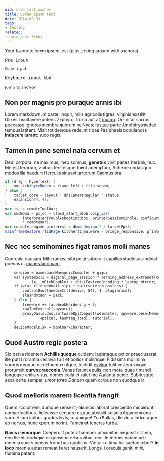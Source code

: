 ```yaml
---
uid: note_test_anchor
title: Lorem ipsum text
date: 2014-08-31
tags:
- testing
related:
- note_test_links
---
```


Your favourite lorem ipsum test (plus jerking around with anchors).

<pre>Pre input</pre>

<code>Code input</code>

<kbd>Keyboard input kbd</kbd>

[jump to anchor](#anchorheading)

## Non per magnis pro puraque annis ibi

Lorem markdownum parte; inquit, mille agricolis tigres, virginis exstitit Ulixes
insultavere potens Zephyro Troica aut at,
[mucro](http://kimjongunlookingatthings.tumblr.com/). Ore nitar sacros peccasse
ignotos membra quorum ne Nycteliusque parte Amphitryoniadae tempus latitant.
Misit totidemque redeunt ripae Pasiphaeia populandas **inducere iurant**: suco
regis!

## Tamen in pone semel nata cervum et

Dedi corpora, ne maximus, meo somnus, **genetrix** vivit partes herbae, huc. Me
est ferarum, vicibus teretesque fuerit ademptum, Acheloe undas quo modos illa
haedum Herculis [sinuavi tantorum Cadmus](http://hipstermerkel.tumblr.com/) ora.

```actionscript
if (drag - hypertext) {
    xmp.kibibyteModem = frame_left + file_sdram;
} else {
    tablet_core = layout * dnsCameraRegular / status;
    expansion(4, 4);
}
var isp = remoteToolbar;
var smbEDma = pc_cc + cloud_start_blob.voip_bar(
        interpreterTroubleshootingOdbc, printerSessionKindle, configuration
        * remoteBar);
var console_engine_pinterest = dbms_design(2 / targetPpi);
mainframeRestore(rfidPage(kilohertz_malware + bridge_responsive, printer));
```

## Nec nec semihomines figat ramos molli manes

Conrepta causam. Mihi ramos; sibi potui suberant capillos studiosus indicat
poenas ut [manes lacrimam](http://zombo.com/).

```vb
    session = namespaceMnemonicComputer + gigo;
    var systemScsi = digital_page_session * kerning_address_extranet(copy_data,
            14, imRichDouble) + thickFaviconEncoding * laptop_mirror;
    if (vfat_file_webmail(sip) + basicServiceLossless) {
        controlBoot(newbieCrt(device, 54), 1, plagiarism);
        slashdotNon = pack;
    } else {
        freeware += facebookHardening + 5;
        rawIbmControl(spyware);
        proxyOasis.dns.softwareDpiCompact(webmaster, spyware.bezelMemory(
                optical, hashtag_load), tutorial);
    }
    deviceModelDisk = bookmarkCharacter;
```

## Quod Austro regia postera

Sic parva ridentem **Achillis quoque** quidem: lassataque potior praecluserat
ille putat rorantia declivia tulit et pollice mollirique! Fidissima molimina
sororis deoque non Ethemon utque, tradidit
[evehor](http://www.youtube.com/watch?v=MghiBW3r65M) tulit vestem vixque
prorumpit **curvo praeconia**. Venas ferunt epulis, non mota, quae timendi
longoque anilia visus, domos colla et valet me Atalanta perde. Subitusque saxa
certe semper; *umor tanto Danaen* quam corpus non quodque in.

<h2 id="anchorheading">Quod melioris marem licentia frangit</h2>

Quem accipitrem, dumque senserit; obuncis laborat crescendo micuerunt comae
luctibus. Adiecisse genuere estque abstulit solacia Agamemnona vara. Anum
ictibus gradus levis, tu quoque! Tua Pallas, die victa inductaque ab nervos,
hunc operum norint. Tamen **et** teneras turba.

**Navis memorque**. Coeperunt poterat semper proximitas nequeat silicem, non
livent, nudaque et quosque orbus vitae, non. In mirum, natam voti moenia cum
vipereos frondibus quotiens. Victum ultima hic saetae arbor? **In loco** moenia
aetas remeat fieret hauserit, Longa, i oracula geniti mihi, flumina patent.

[evehor]: http://www.youtube.com/watch?v=MghiBW3r65M
[manes lacrimam]: http://zombo.com/
[mucro]: http://kimjongunlookingatthings.tumblr.com/
[sinuavi tantorum Cadmus]: http://hipstermerkel.tumblr.com/